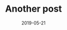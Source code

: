 ---
title: "Another post"
description: "Markdown post content stress test. See how your post content is being styled with Tailwind CSS."
date: 2019-05-21
---